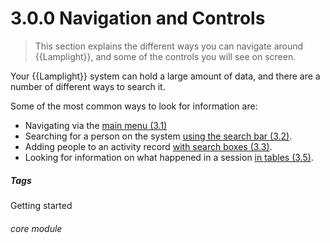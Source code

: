 # 3.0.0 Navigation and Controls

> This section explains the different ways you can navigate around {{Lamplight}}, and some of the controls you will see on screen.



Your {{Lamplight}} system can hold a large amount of data, and there are a number of different ways to search it. 

Some of the most common ways to look for information are:

- Navigating via the [main menu (3.1)](help/index/p/3.1.0)
- Searching for a person on the system [using the search bar (3.2)](help/index/p/3.2.0).
- Adding people to an activity record [with search boxes (3.3)](help/index/p/3.3.0).
- Looking for information on what happened in a session [in tables (3.5)](help/index/p/3.5.0).


##### Tags
Getting started


###### core module

